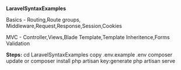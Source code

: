 **LaravelSyntaxExamples**

Basics - Routing,Route groups, Middleware,Request,Response,Session,Cookies

MVC - Controller,Views,Blade Template,Template Inheritence,Forms Validation


**Steps:**
cd LaravelSyntaxExamples
copy .env.example .env
composer update or composer install
php artisan key:generate
php artisan serve
